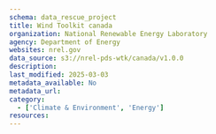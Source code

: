 ```yaml
---
schema: data_rescue_project 
title: Wind Toolkit canada
organization: National Renewable Energy Laboratory
agency: Department of Energy
websites: nrel.gov
data_source: s3://nrel-pds-wtk/canada/v1.0.0
description: 
last_modified: 2025-03-03
metadata_available: No
metadata_url: 
category:
  - ['Climate & Environment', 'Energy'] 
resources:
---
```

